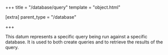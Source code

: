 +++
title = "/database/query"
template = "object.html"

[extra]
parent_type = "/database"

+++

This datum represents a specific query being run against a specific database. It is used to both create queries and to retrieve the results of the query.
